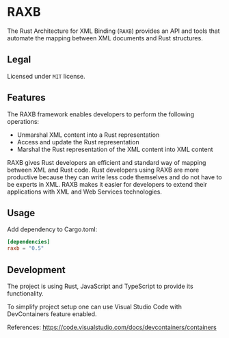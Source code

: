 # RAXB

The Rust Architecture for XML Binding (`RAXB`) provides an API and tools that automate the mapping between XML documents and Rust structures.

## Legal

Licensed under `MIT` license.

## Features

The RAXB framework enables developers to perform the following operations:

- Unmarshal XML content into a Rust representation
- Access and update the Rust representation
- Marshal the Rust representation of the XML content into XML content

RAXB gives Rust developers an efficient and standard way of mapping between XML and Rust code. Rust developers using RAXB are more productive because they can write less code themselves and do not have to be experts in XML. RAXB makes it easier for developers to extend their applications with XML and Web Services technologies.

## Usage

Add dependency to Cargo.toml:

```toml
[dependencies]
raxb = "0.5"
```

## Development

The project is using Rust, JavaScript and TypeScript to provide its functionality.

To simplify project setup one can use Visual Studio Code with DevContainers feature enabled.

References: <https://code.visualstudio.com/docs/devcontainers/containers>